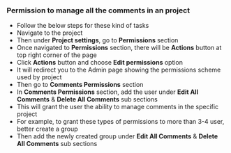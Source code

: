 ### Permission to manage all the comments in an project
* Follow the below steps for these kind of tasks
* Navigate to the project
* Then under **Project settings**, go to **Permissions** section
* Once navigated to **Permissions** section, there will be **Actions** button at top right corner of the page
* Click **Actions** button and choose **Edit permissions** option
* It will redirect you to the Admin page showing the permissions scheme used by project
* Then go to **Comments Permissions** section
* In **Comments Permissions** section, add the user under **Edit All Comments** & **Delete All Comments** sub sections
* This will grant the user the ability to manage comments in the specific project
* For example, to grant these types of permissions to more than 3-4 user, better create a group
* Then add the newly created group under **Edit All Comments** & **Delete All Comments** sub sections
